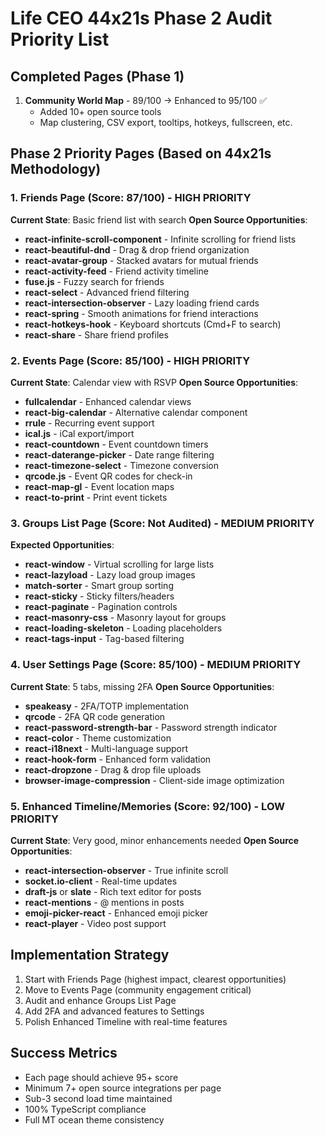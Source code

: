 # Life CEO 44x21s Phase 2 Audit Priority List

## Completed Pages (Phase 1)
1. **Community World Map** - 89/100 → Enhanced to 95/100 ✅
   - Added 10+ open source tools
   - Map clustering, CSV export, tooltips, hotkeys, fullscreen, etc.

## Phase 2 Priority Pages (Based on 44x21s Methodology)

### 1. Friends Page (Score: 87/100) - HIGH PRIORITY
**Current State**: Basic friend list with search
**Open Source Opportunities**:
- **react-infinite-scroll-component** - Infinite scrolling for friend lists
- **react-beautiful-dnd** - Drag & drop friend organization
- **react-avatar-group** - Stacked avatars for mutual friends
- **react-activity-feed** - Friend activity timeline
- **fuse.js** - Fuzzy search for friends
- **react-select** - Advanced friend filtering
- **react-intersection-observer** - Lazy loading friend cards
- **react-spring** - Smooth animations for friend interactions
- **react-hotkeys-hook** - Keyboard shortcuts (Cmd+F to search)
- **react-share** - Share friend profiles

### 2. Events Page (Score: 85/100) - HIGH PRIORITY  
**Current State**: Calendar view with RSVP
**Open Source Opportunities**:
- **fullcalendar** - Enhanced calendar views
- **react-big-calendar** - Alternative calendar component
- **rrule** - Recurring event support
- **ical.js** - iCal export/import
- **react-countdown** - Event countdown timers
- **react-daterange-picker** - Date range filtering
- **react-timezone-select** - Timezone conversion
- **qrcode.js** - Event QR codes for check-in
- **react-map-gl** - Event location maps
- **react-to-print** - Print event tickets

### 3. Groups List Page (Score: Not Audited) - MEDIUM PRIORITY
**Expected Opportunities**:
- **react-window** - Virtual scrolling for large lists
- **react-lazyload** - Lazy load group images
- **match-sorter** - Smart group sorting
- **react-sticky** - Sticky filters/headers
- **react-paginate** - Pagination controls
- **react-masonry-css** - Masonry layout for groups
- **react-loading-skeleton** - Loading placeholders
- **react-tags-input** - Tag-based filtering

### 4. User Settings Page (Score: 85/100) - MEDIUM PRIORITY
**Current State**: 5 tabs, missing 2FA
**Open Source Opportunities**:
- **speakeasy** - 2FA/TOTP implementation
- **qrcode** - 2FA QR code generation
- **react-password-strength-bar** - Password strength indicator
- **react-color** - Theme customization
- **react-i18next** - Multi-language support
- **react-hook-form** - Enhanced form validation
- **react-dropzone** - Drag & drop file uploads
- **browser-image-compression** - Client-side image optimization

### 5. Enhanced Timeline/Memories (Score: 92/100) - LOW PRIORITY
**Current State**: Very good, minor enhancements needed
**Open Source Opportunities**:
- **react-intersection-observer** - True infinite scroll
- **socket.io-client** - Real-time updates
- **draft-js** or **slate** - Rich text editor for posts
- **react-mentions** - @ mentions in posts
- **emoji-picker-react** - Enhanced emoji picker
- **react-player** - Video post support

## Implementation Strategy
1. Start with Friends Page (highest impact, clearest opportunities)
2. Move to Events Page (community engagement critical)  
3. Audit and enhance Groups List Page
4. Add 2FA and advanced features to Settings
5. Polish Enhanced Timeline with real-time features

## Success Metrics
- Each page should achieve 95+ score
- Minimum 7+ open source integrations per page
- Sub-3 second load time maintained
- 100% TypeScript compliance
- Full MT ocean theme consistency